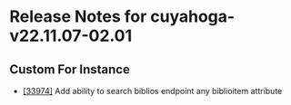 
# Release Notes for cuyahoga-v22.11.07-02.01

## Custom For Instance

- [[33974]](http://bugs.koha-community.org/bugzilla3/show_bug.cgi?id=33974) Add ability to search biblios endpoint any biblioitem attribute


